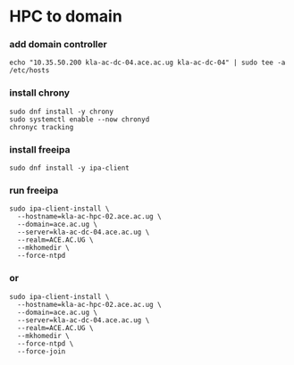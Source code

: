 # HPC to domain
### add domain controller
```
echo "10.35.50.200 kla-ac-dc-04.ace.ac.ug kla-ac-dc-04" | sudo tee -a /etc/hosts
```
### install chrony
```
sudo dnf install -y chrony
sudo systemctl enable --now chronyd
chronyc tracking
```
### install freeipa
```
sudo dnf install -y ipa-client
```
### run freeipa
```
sudo ipa-client-install \
  --hostname=kla-ac-hpc-02.ace.ac.ug \
  --domain=ace.ac.ug \
  --server=kla-ac-dc-04.ace.ac.ug \
  --realm=ACE.AC.UG \
  --mkhomedir \
  --force-ntpd
```
### or
```
sudo ipa-client-install \
  --hostname=kla-ac-hpc-02.ace.ac.ug \
  --domain=ace.ac.ug \
  --server=kla-ac-dc-04.ace.ac.ug \
  --realm=ACE.AC.UG \
  --mkhomedir \
  --force-ntpd \
  --force-join
```